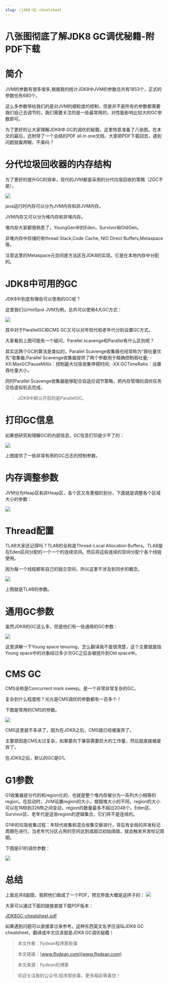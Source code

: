 ```yaml
---
slug: /jdk8-GC-cheatsheet
---
```


# 八张图彻底了解JDK8 GC调优秘籍-附PDF下载

# 简介

JVM的参数有很多很多,根据我的统计JDK8中JVM的参数总共有1853个，正式的参数也有680个。

这么多参数带给我们的是对JVM的细粒度的控制，但是并不是所有的参数都需要我们自己去调节的，我们需要关注的是一些最常用的，对性能影响比较大的GC参数即可。

为了更好的让大家理解JDK8中 GC的调优的秘籍，这里特意准备了八张图。在本文的最后，还附带了一个总结的PDF all in one文档，大家把PDF下载回去，遇到问题就看两眼，不美吗？

# 分代垃圾回收器的内存结构

为了更好的提升GC的效率，现代的JVM都是采用的分代垃圾回收的策略（ZGC不是）。

![](https://img-blog.csdnimg.cn/20200622111543500.png?x-oss-process=image/watermark,type_ZmFuZ3poZW5naGVpdGk,shadow_0,text_aHR0cDovL3d3dy5mbHlkZWFuLmNvbQ==,size_35,color_8F8F8F,t_70)

java运行时内存可以分为JVM内存和非JVM内存。

JVM内存又可以分为堆内存和非堆内存。

堆内存大家都很熟悉了，YoungGen中的Eden，Survivor和OldGen。

非堆内存中存储的有thread Stack,Code Cache, NIO Direct Buffers,Metaspace等。

注意这里的Metaspace元空间是方法区在JDK8的实现，它是在本地内存中分配的。

# JDK8中可用的GC

JDK8中到底有哪些可以使用的GC呢？

这里我们以HotSpot JVM为例，总共可以使用4大GC方式：

![](https://img-blog.csdnimg.cn/20200622112250706.png?x-oss-process=image/watermark,type_ZmFuZ3poZW5naGVpdGk,shadow_0,text_aHR0cDovL3d3dy5mbHlkZWFuLmNvbQ==,size_35,color_8F8F8F,t_70)

其中对于ParallelGC和CMS GC又可以对年轻代和老年代分别设置GC方式。

大家看到上图可能有一个疑问，Parallel scavenge和Parallel有什么区别呢？

其实这两个GC的算法是类似的，Parallel Scavenge收集器也经常称为“吞吐量优先”收集器,Parallel Scavenge收集器提供了两个参数用于精确控制吞吐量; -XX:MaxGCPauseMillis：控制最大垃圾收集停顿时间; -XX:GCTimeRatio：设置吞吐量大小。

同时Parallel Scavenge收集器能够配合自适应调节策略，把内存管理的调优任务交给虚拟机去完成。

> JDK8中默认开启的是ParallelGC。

# 打印GC信息

如果想研究和理解GC的内部信息，GC信息打印是少不了的：

![](https://img-blog.csdnimg.cn/20200622113051176.png?x-oss-process=image/watermark,type_ZmFuZ3poZW5naGVpdGk,shadow_0,text_aHR0cDovL3d3dy5mbHlkZWFuLmNvbQ==,size_35,color_8F8F8F,t_70)

上图提供了一些非常有用的GC日志的控制参数。

# 内存调整参数

JVM分为Heap区和非Heap区，各个区又有更细的划分，下面就是调整各个区域大小的参数：

![](https://img-blog.csdnimg.cn/20200622113221955.png?x-oss-process=image/watermark,type_ZmFuZ3poZW5naGVpdGk,shadow_0,text_aHR0cDovL3d3dy5mbHlkZWFuLmNvbQ==,size_35,color_8F8F8F,t_70)

# Thread配置

TLAB大家还记得吗？TLAB的全称是Thread-Local Allocation Buffers。TLAB是在Eden区间分配的一个一个的连续空间。然后将这些连续的空间分配个各个线程使用。

因为每一个线程都有自己的独立空间，所以这里不涉及到同步的概念。

![](https://img-blog.csdnimg.cn/2020062212135387.png?x-oss-process=image/watermark,type_ZmFuZ3poZW5naGVpdGk,shadow_0,text_aHR0cDovL3d3dy5mbHlkZWFuLmNvbQ==,size_35,color_8F8F8F,t_70)

上图就是TLAB的参数。

# 通用GC参数

虽然JDK8的GC这么多，但是他们有一些通用的GC参数：

![](https://img-blog.csdnimg.cn/20200622121616181.png?x-oss-process=image/watermark,type_ZmFuZ3poZW5naGVpdGk,shadow_0,text_aHR0cDovL3d3dy5mbHlkZWFuLmNvbQ==,size_35,color_8F8F8F,t_70)

这里讲解一下Young space tenuring，怎么翻译我不是很清楚，这个主要就是指Young space中的对象经过多少次GC之后会被提升到Old space中。

# CMS GC

CMS全称是Concurrent mark sweep。是一个非常非常复杂的GC。

复杂到什么程度呢？光光是CMS调优的参数都有一百多个！

下图是常用的CMS的参数。

![](https://img-blog.csdnimg.cn/20200622121812439.png?x-oss-process=image/watermark,type_ZmFuZ3poZW5naGVpdGk,shadow_0,text_aHR0cDovL3d3dy5mbHlkZWFuLmNvbQ==,size_35,color_8F8F8F,t_70)

CMS这里就不多讲了，因为在JDK9之后，CMS就已经被废弃了。

主要原因是CMS太过复杂，如果要向下兼容需要巨大的工作量，然后就直接被废弃了。

在JDK9之后，默认的GC是G1。

# G1参数

G1收集器是分代的和region化的，也就是整个堆内存被分为一系列大小相等的region。在启动时，JVM设置region的大小，根据堆大小的不同，region的大小可以在1MB到32MB之间变动，region的数量最多不超过2048个。Eden区、Survivor区、老年代是这些region的逻辑集合，它们并不是连续的。

G1中的垃圾收集过程：年轻代收集和混合收集交替进行，背后有全局的并发标记周期在进行。当老年代分区占用的空间达到或超过初始阈值，就会触发并发标记周期。

下图是G1的调优参数：

![](https://img-blog.csdnimg.cn/20200622122155457.png?x-oss-process=image/watermark,type_ZmFuZ3poZW5naGVpdGk,shadow_0,text_aHR0cDovL3d3dy5mbHlkZWFuLmNvbQ==,size_35,color_8F8F8F,t_70)

# 总结

上面总共8副图，我把他们做成了一个PDF，预览界面大概是这样子的：
![](https://img-blog.csdnimg.cn/20200622122548169.png?x-oss-process=image/watermark,type_ZmFuZ3poZW5naGVpdGk,shadow_0,text_aHR0cDovL3d3dy5mbHlkZWFuLmNvbQ==,size_35,color_8F8F8F,t_70)

大家可以通过下面的链接直接下载PDF版本：

[JDK8GC-cheatsheet.pdf](https://github.com/ddean2009/www.flydean.com/blob/master/cheatSheet/JDK8GC-cheatsheet.pdf)


如果遇到问题可以直接拿过来参考。这种东西英文名字应该叫JDK8 GC cheatsheet，翻译成中文应该就是JDK8 GC调优秘籍！

> 本文作者：flydean程序那些事
> 
> 本文链接：[www.flydean.com](www.flydean.com)
> 
> 本文来源：flydean的博客
> 
> 欢迎关注我的公众号:程序那些事，更多精彩等着您！



